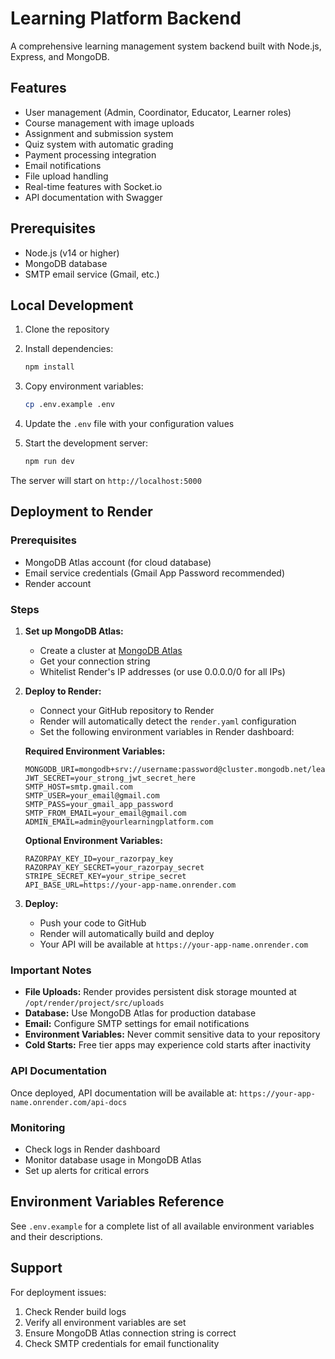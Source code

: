 # Learning Platform Backend

A comprehensive learning management system backend built with Node.js, Express, and MongoDB.

## Features

- User management (Admin, Coordinator, Educator, Learner roles)
- Course management with image uploads
- Assignment and submission system
- Quiz system with automatic grading
- Payment processing integration
- Email notifications
- File upload handling
- Real-time features with Socket.io
- API documentation with Swagger

## Prerequisites

- Node.js (v14 or higher)
- MongoDB database
- SMTP email service (Gmail, etc.)

## Local Development

1. Clone the repository
2. Install dependencies:
   ```bash
   npm install
   ```

3. Copy environment variables:
   ```bash
   cp .env.example .env
   ```

4. Update the `.env` file with your configuration values

5. Start the development server:
   ```bash
   npm run dev
   ```

The server will start on `http://localhost:5000`

## Deployment to Render

### Prerequisites
- MongoDB Atlas account (for cloud database)
- Email service credentials (Gmail App Password recommended)
- Render account

### Steps

1. **Set up MongoDB Atlas:**
   - Create a cluster at [MongoDB Atlas](https://cloud.mongodb.com)
   - Get your connection string
   - Whitelist Render's IP addresses (or use 0.0.0.0/0 for all IPs)

2. **Deploy to Render:**
   - Connect your GitHub repository to Render
   - Render will automatically detect the `render.yaml` configuration
   - Set the following environment variables in Render dashboard:

   **Required Environment Variables:**
   ```
   MONGODB_URI=mongodb+srv://username:password@cluster.mongodb.net/learning_platform
   JWT_SECRET=your_strong_jwt_secret_here
   SMTP_HOST=smtp.gmail.com
   SMTP_USER=your_email@gmail.com
   SMTP_PASS=your_gmail_app_password
   SMTP_FROM_EMAIL=your_email@gmail.com
   ADMIN_EMAIL=admin@yourlearningplatform.com
   ```

   **Optional Environment Variables:**
   ```
   RAZORPAY_KEY_ID=your_razorpay_key
   RAZORPAY_KEY_SECRET=your_razorpay_secret
   STRIPE_SECRET_KEY=your_stripe_secret
   API_BASE_URL=https://your-app-name.onrender.com
   ```

3. **Deploy:**
   - Push your code to GitHub
   - Render will automatically build and deploy
   - Your API will be available at `https://your-app-name.onrender.com`

### Important Notes

- **File Uploads:** Render provides persistent disk storage mounted at `/opt/render/project/src/uploads`
- **Database:** Use MongoDB Atlas for production database
- **Email:** Configure SMTP settings for email notifications
- **Environment Variables:** Never commit sensitive data to your repository
- **Cold Starts:** Free tier apps may experience cold starts after inactivity

### API Documentation

Once deployed, API documentation will be available at:
`https://your-app-name.onrender.com/api-docs`

### Monitoring

- Check logs in Render dashboard
- Monitor database usage in MongoDB Atlas
- Set up alerts for critical errors

## Environment Variables Reference

See `.env.example` for a complete list of all available environment variables and their descriptions.

## Support

For deployment issues:
1. Check Render build logs
2. Verify all environment variables are set
3. Ensure MongoDB Atlas connection string is correct
4. Check SMTP credentials for email functionality